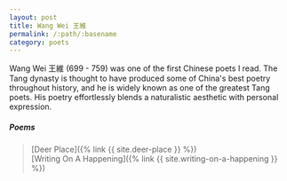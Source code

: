 ```yaml
---
layout: post
title: Wang Wei 王維
permalink: /:path/:basename
category: poets
---
```

Wang Wei 王維 (699 - 759) was one of the first Chinese poets I read. The Tang dynasty is thought to have produced some of China's best poetry throughout history, and he is widely known as one of the greatest Tang poets. His poetry effortlessly blends a naturalistic aesthetic with personal expression.

##### Poems

>[Deer Place]({% link {{ site.deer-place }} %}) <br>
>[Writing On A Happening]({% link {{ site.writing-on-a-happening }} %})
